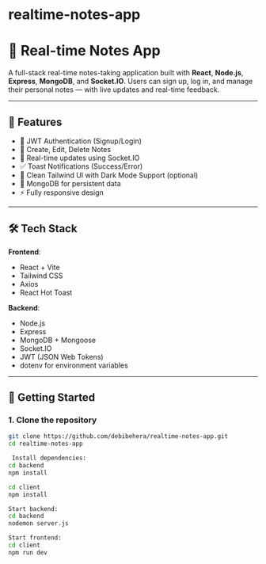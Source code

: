 # realtime-notes-app
# 📝 Real-time Notes App

A full-stack real-time notes-taking application built with **React**, **Node.js**, **Express**, **MongoDB**, and **Socket.IO**. Users can sign up, log in, and manage their personal notes — with live updates and real-time feedback.

---

## 🚀 Features

- 🔐 JWT Authentication (Signup/Login)
- 🧠 Create, Edit, Delete Notes
- 🔄 Real-time updates using Socket.IO
- ✅ Toast Notifications (Success/Error)
- 🌙 Clean Tailwind UI with Dark Mode Support (optional)
- 💾 MongoDB for persistent data
- ⚡ Fully responsive design

---

## 🛠️ Tech Stack

**Frontend**:
- React + Vite
- Tailwind CSS
- Axios
- React Hot Toast

**Backend**:
- Node.js
- Express
- MongoDB + Mongoose
- Socket.IO
- JWT (JSON Web Tokens)
- dotenv for environment variables

---

## 🔧 Getting Started

### 1. Clone the repository

```bash
git clone https://github.com/debibehera/realtime-notes-app.git
cd realtime-notes-app

 Install dependencies:
cd backend
npm install

cd client
npm install

Start backend:
cd backend
nodemon server.js

Start frontend:
cd client
npm run dev

